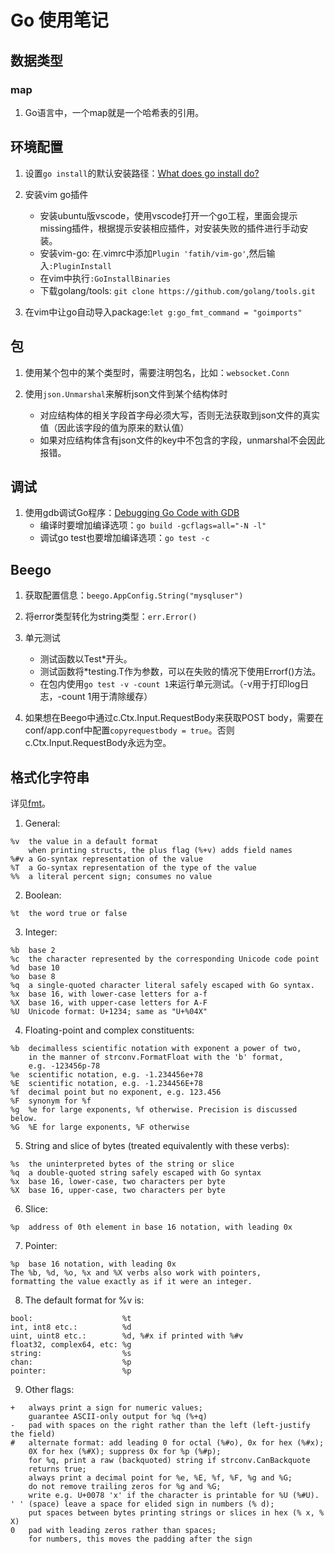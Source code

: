 # Go 使用笔记

## 数据类型

### map

1. Go语言中，一个map就是一个哈希表的引用。

## 环境配置

1. 设置`go install`的默认安装路径：[What does go install do?](https://stackoverflow.com/questions/24069664/what-does-go-install-do/54429573)

2. 安装vim go插件
    - 安装ubuntu版vscode，使用vscode打开一个go工程，里面会提示missing插件，根据提示安装相应插件，对安装失败的插件进行手动安装。
    - 安装vim-go: 在.vimrc中添加`Plugin 'fatih/vim-go'`,然后输入`:PluginInstall`
    - 在vim中执行`:GoInstallBinaries`
    - 下载golang/tools: `git clone https://github.com/golang/tools.git`

3. 在vim中让go自动导入package:`let g:go_fmt_command = "goimports"`

## 包

1. 使用某个包中的某个类型时，需要注明包名，比如：`websocket.Conn`

2. 使用`json.Unmarshal`来解析json文件到某个结构体时
    - 对应结构体的相关字段首字母必须大写，否则无法获取到json文件的真实值（因此该字段的值为原来的默认值）
    - 如果对应结构体含有json文件的key中不包含的字段，unmarshal不会因此报错。

## 调试

1. 使用gdb调试Go程序：[Debugging Go Code with GDB](https://golang.org/doc/gdb)
    - 编译时要增加编译选项：`go build -gcflags=all="-N -l"`
    - 调试go test也要增加编译选项：`go test -c`

## Beego

1. 获取配置信息：`beego.AppConfig.String("mysqluser")`

2. 将error类型转化为string类型：`err.Error()`

3. 单元测试
    - 测试函数以Test*开头。
    - 测试函数将*testing.T作为参数，可以在失败的情况下使用Errorf()方法。
    - 在包内使用`go test -v -count 1`来运行单元测试。（-v用于打印log日志，-count 1用于清除缓存）

4. 如果想在Beego中通过c.Ctx.Input.RequestBody来获取POST body，需要在conf/app.conf中配置`copyrequestbody = true`。否则c.Ctx.Input.RequestBody永远为空。

## 格式化字符串

详见[fmt](https://golang.org/pkg/fmt/)。

1. General:
```
%v	the value in a default format
	when printing structs, the plus flag (%+v) adds field names
%#v	a Go-syntax representation of the value
%T	a Go-syntax representation of the type of the value
%%	a literal percent sign; consumes no value
```

2. Boolean:
```
%t	the word true or false
```

3. Integer:
```
%b	base 2
%c	the character represented by the corresponding Unicode code point
%d	base 10
%o	base 8
%q	a single-quoted character literal safely escaped with Go syntax.
%x	base 16, with lower-case letters for a-f
%X	base 16, with upper-case letters for A-F
%U	Unicode format: U+1234; same as "U+%04X"
```

4. Floating-point and complex constituents:
```
%b	decimalless scientific notation with exponent a power of two,
	in the manner of strconv.FormatFloat with the 'b' format,
	e.g. -123456p-78
%e	scientific notation, e.g. -1.234456e+78
%E	scientific notation, e.g. -1.234456E+78
%f	decimal point but no exponent, e.g. 123.456
%F	synonym for %f
%g	%e for large exponents, %f otherwise. Precision is discussed below.
%G	%E for large exponents, %F otherwise
```

5. String and slice of bytes (treated equivalently with these verbs):
```
%s	the uninterpreted bytes of the string or slice
%q	a double-quoted string safely escaped with Go syntax
%x	base 16, lower-case, two characters per byte
%X	base 16, upper-case, two characters per byte
```

6. Slice:
```
%p	address of 0th element in base 16 notation, with leading 0x
```

7. Pointer:
```
%p	base 16 notation, with leading 0x
The %b, %d, %o, %x and %X verbs also work with pointers,
formatting the value exactly as if it were an integer.
```

8. The default format for %v is:
```
bool:                    %t
int, int8 etc.:          %d
uint, uint8 etc.:        %d, %#x if printed with %#v
float32, complex64, etc: %g
string:                  %s
chan:                    %p
pointer:                 %p
```

9. Other flags:
```
+	always print a sign for numeric values;
	guarantee ASCII-only output for %q (%+q)
-	pad with spaces on the right rather than the left (left-justify the field)
#	alternate format: add leading 0 for octal (%#o), 0x for hex (%#x);
	0X for hex (%#X); suppress 0x for %p (%#p);
	for %q, print a raw (backquoted) string if strconv.CanBackquote
	returns true;
	always print a decimal point for %e, %E, %f, %F, %g and %G;
	do not remove trailing zeros for %g and %G;
	write e.g. U+0078 'x' if the character is printable for %U (%#U).
' '	(space) leave a space for elided sign in numbers (% d);
	put spaces between bytes printing strings or slices in hex (% x, % X)
0	pad with leading zeros rather than spaces;
	for numbers, this moves the padding after the sign
```
